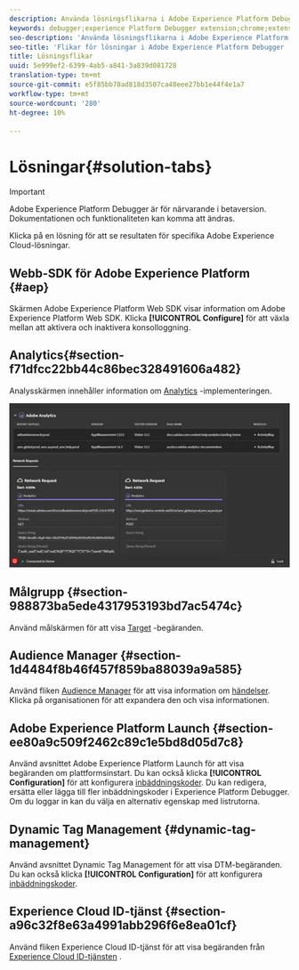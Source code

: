 ```yaml
---
description: Använda lösningsflikarna i Adobe Experience Platform Debugger
keywords: debugger;experience Platform Debugger extension;chrome;extension;summary;clear;requests;solutions;solution;information;analytics;target;audience manager;media optimizer;amo;id service
seo-description: 'Använda lösningsflikarna i Adobe Experience Platform Debugger '
seo-title: 'Flikar för lösningar i Adobe Experience Platform Debugger '
title: Lösningsflikar
uuid: 5e999ef2-6399-4ab5-a841-3a839d081728
translation-type: tm+mt
source-git-commit: e5f85bb78ad818d3507ca48eee27bb1e44f4e1a7
workflow-type: tm+mt
source-wordcount: '280'
ht-degree: 10%

---
```



# Lösningar{#solution-tabs}

>[!IMPORTANT]
>
>Adobe Experience Platform Debugger är för närvarande i betaversion. Dokumentationen och funktionaliteten kan komma att ändras.

Klicka på en lösning för att se resultaten för specifika Adobe Experience Cloud-lösningar.

## Webb-SDK för Adobe Experience Platform {#aep}

Skärmen Adobe Experience Platform Web SDK visar information om Adobe Experience Platform Web SDK. Klicka **[!UICONTROL Configure]** för att växla mellan att aktivera och inaktivera konsolloggning.

## Analytics{#section-f71dfcc22bb44c86bec328491606a482} 

Analysskärmen innehåller information om [Analytics](https://docs.adobe.com/content/help/sv-SE/analytics/landing/home.html) -implementeringen.

![](assets/analytics.jpg)

## Målgrupp {#section-988873ba5ede4317953193bd7ac5474c}

Använd målskärmen för att visa [Target](https://docs.adobe.com/content/help/en/target/using/target-home.html) -begäranden<!-- or [Mbox Trace](https://docs.adobe.com/content/help/en/target/using/activities/troubleshoot-activities/content-trouble.html) response details-->.

## Audience Manager {#section-1d4484f8b46f457f859ba88039a9a585}

Använd fliken [Audience Manager](https://docs.adobe.com/content/help/en/audience-manager/user-guide/aam-home.html) för att visa information om [händelser](https://docs.adobe.com/content/help/en/audience-manager/user-guide/api-and-sdk-code/dcs/dcs-event-calls/dcs-event-calls.html). Klicka på organisationen för att expandera den och visa informationen.

## Adobe Experience Platform Launch {#section-ee80a9c509f2462c89c1e5bd8d05d7c8}

Använd avsnittet Adobe Experience Platform Launch för att visa begäranden om plattformsinstart. Du kan också klicka **[!UICONTROL Configuration]** för att konfigurera [inbäddningskoder](https://docs.adobe.com/content/help/en/launch/using/reference/upgrade/link-dtm-embed-code.html). Du kan redigera, ersätta eller lägga till fler inbäddningskoder i Experience Platform Debugger. Om du loggar in kan du välja en alternativ egenskap med listrutorna.

## Dynamic Tag Management {#dynamic-tag-management}

Använd avsnittet Dynamic Tag Management för att visa DTM-begäranden. Du kan också klicka **[!UICONTROL Configuration]** för att konfigurera [inbäddningskoder](https://docs.adobe.com/content/help/en/dtm/using/client-side/code.html).

## Experience Cloud ID-tjänst {#section-a96c32f8e63a4991abb296f6e8ea01cf}

Använd fliken Experience Cloud ID-tjänst för att visa begäranden från [Experience Cloud ID-tjänsten](https://docs.adobe.com/content/help/sv-SE/id-service/using/home.html) .